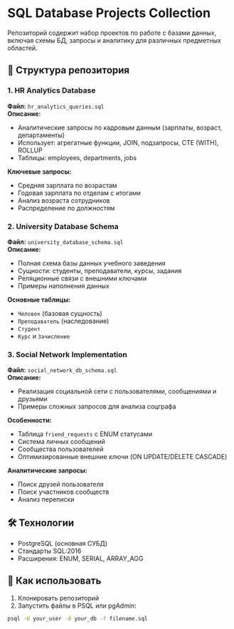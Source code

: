 # SQL Database Projects Collection

Репозиторий содержит набор проектов по работе с базами данных, включая схемы БД, запросы и аналитику для различных предметных областей.

## 📂 Структура репозитория

### 1. HR Analytics Database
**Файл:** `hr_analytics_queries.sql`  
**Описание:**  
- Аналитические запросы по кадровым данным (зарплаты, возраст, департаменты)
- Использует: агрегатные функции, JOIN, подзапросы, CTE (WITH), ROLLUP
- Таблицы: employees, departments, jobs

**Ключевые запросы:**
- Средняя зарплата по возрастам
- Годовая зарплата по отделам с итогами
- Анализ возраста сотрудников
- Распределение по должностям

### 2. University Database Schema
**Файл:** `university_database_schema.sql`  
**Описание:**  
- Полная схема базы данных учебного заведения
- Сущности: студенты, преподаватели, курсы, задания
- Реляционные связи с внешними ключами
- Примеры наполнения данных

**Основные таблицы:**
- `Человек` (базовая сущность)
- `Преподаватель` (наследование)
- `Студент`
- `Курс` и `Зачисление`

### 3. Social Network Implementation
**Файл:** `social_network_db_schema.sql`  
**Описание:**  
- Реализация социальной сети с пользователями, сообщениями и друзьями
- Примеры сложных запросов для анализа соцграфа

**Особенности:**
- Таблица `friend_requests` с ENUM статусами
- Система личных сообщений
- Сообщества пользователей
- Оптимизированные внешние ключи (ON UPDATE/DELETE CASCADE)

**Аналитические запросы:**
- Поиск друзей пользователя
- Поиск участников сообществ
- Анализ переписки

## 🛠 Технологии
- PostgreSQL (основная СУБД)
- Стандарты SQL:2016
- Расширения: ENUM, SERIAL, ARRAY_AGG

## 🚀 Как использовать
1. Клонировать репозиторий
2. Запустить файлы в PSQL или pgAdmin:
```bash
psql -U your_user -d your_db -f filename.sql
